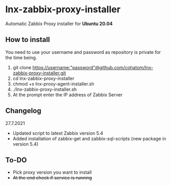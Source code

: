 # lnx-zabbix-proxy-installer

Automatic Zabbix Proxy installer for **Ubuntu 20.04**

## How to install

You need to use your username and password as repository is private for the time being.

1. git clone <https://username:"password"@github.com/cohatom/lnx-zabbix-proxy-installer.git>
2. cd lnx-zabbix-proxy-installer
3. chmod +x lnx-proxy-agent-installer.sh
4. ./lnx-zabbix-proxy-installer.sh
5. At the prompt enter the IP address of Zabbix Server


## Changelog
27.7.2021
* Updated script to latest Zabbix version 5.4
* Added installation of zabbix-get and zabbix-sql-scripts (new package in version 5.4)
## To-DO

* Pick proxy version you want to install
* ~~At the end check if service is running~~
